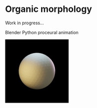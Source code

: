 # Organic morphology

Work in progress...

Blender Python proceural animation

![](examples/anim.gif)